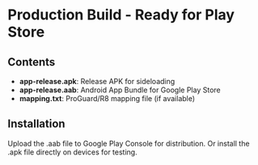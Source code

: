 # Production Build - Ready for Play Store

## Contents
- **app-release.apk**: Release APK for sideloading
- **app-release.aab**: Android App Bundle for Google Play Store
- **mapping.txt**: ProGuard/R8 mapping file (if available)

## Installation
Upload the .aab file to Google Play Console for distribution.
Or install the .apk file directly on devices for testing.
